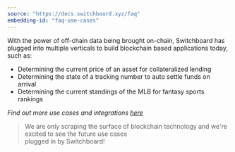```yaml
---
source: "https://docs.switchboard.xyz/faq"
embedding-id: "faq-use-cases"
---
```

With the power of off-chain data being brought on-chain, Switchboard has plugged
into multiple verticals to build blockchain based applications today, such as:

- Determining the current price of an asset for collateralized lending
- Determining the state of a tracking number to auto settle funds on arrival
- Determining the current standings of the MLB for fantasy sports rankings

_Find out more use cases and integrations
[here](/faq#use-cases-and-integrations)_

> We are only scraping the surface of blockchain technology and we're excited to
> see the future use cases  
> plugged in by Switchboard!

